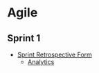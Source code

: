 # Agile

## Sprint 1

- [Sprint Retrospective Form](https://forms.gle/QTshC1LKT32cinER9)
    - [Analytics](https://drive.google.com/file/d/1vKTV1tN0zWpOcJ8Vk_m_8NIXxCrAREjx/view?usp=share_link)

